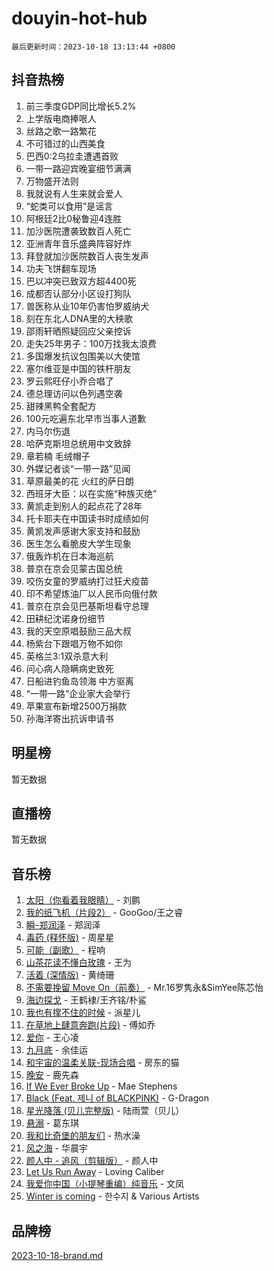 # douyin-hot-hub

`最后更新时间：2023-10-18 13:13:44 +0800`

## 抖音热榜

1. 前三季度GDP同比增长5.2%
1. 上学版电商捧哏人
1. 丝路之歌一路繁花
1. 不可错过的山西美食
1. 巴西0:2乌拉圭遭遇首败
1. 一带一路迎宾晚宴细节满满
1. 万物盛开法则
1. 我就说有人生来就会爱人
1. “蛇类可以食用”是谣言
1. 阿根廷2比0秘鲁迎4连胜
1. 加沙医院遭袭致数百人死亡
1. 亚洲青年音乐盛典阵容好炸
1. 拜登就加沙医院数百人丧生发声
1. 功夫飞饼翻车现场
1. 巴以冲突已致双方超4400死
1. 成都否认部分小区设打狗队
1. 兽医称从业10年仍害怕罗威纳犬
1. 刻在东北人DNA里的大秧歌
1. 邵雨轩晒照疑回应父亲控诉
1. 走失25年男子：100万找我太浪费
1. 多国爆发抗议包围美以大使馆
1. 塞尔维亚是中国的铁杆朋友
1. 罗云熙旺仔小乔合唱了
1. 德总理访问以色列遇空袭
1. 甜辣黑鸭全套配方
1. 100元吃遍东北早市当事人道歉
1. 内马尔伤退
1. 哈萨克斯坦总统用中文致辞
1. 章若楠 毛绒帽子
1. 外媒记者谈“一带一路”见闻
1. 草原最美的花 火红的萨日朗
1. 西班牙大臣：以在实施“种族灭绝”
1. 黄凯走到别人的起点花了28年
1. 托卡耶夫在中国读书时成绩如何
1. 黄凯发声感谢大家支持和鼓励
1. 医生怎么看脆皮大学生现象
1. 俄轰炸机在日本海巡航
1. 普京在京会见蒙古国总统
1. 咬伤女童的罗威纳打过狂犬疫苗
1. 印不希望炼油厂以人民币向俄付款
1. 普京在京会见巴基斯坦看守总理
1. 田耕纪沈诺身份细节
1. 我的天空原唱鼓励三品大叔
1. 杨紫台下跟唱万物不如你
1. 英格兰3:1双杀意大利
1. 问心病人隐瞒病史致死
1. 日船进钓鱼岛领海 中方驱离
1. “一带一路”企业家大会举行
1. 苹果宣布新增2500万捐款
1. 孙海洋寄出抗诉申请书

## 明星榜

暂无数据

## 直播榜

暂无数据

## 音乐榜

1. [太阳（你看着我眼睛）](https://sf6-cdn-tos.douyinstatic.com/obj/tos-cn-ve-2774/ogWbyIQnlBFImVbeDocRdCIYtBHlbJXgfZMvgz) - 刘鹏
1. [我的纸飞机（片段2）](https://sf6-cdn-tos.douyinstatic.com/obj/tos-cn-ve-2774/oM2ZrKcg2CD5AeRB2gkeXOFB1IxAGJdZPazYHf) - GooGoo/王之睿
1. [瞬-郑润泽](https://sf6-cdn-tos.douyinstatic.com/obj/tos-cn-ve-2774/oYXHIohzvbNAzBhHgyksWpRM4bfkDsBdBDAynw) - 郑润泽
1. [毒药 (释怀版)](https://sf3-cdn-tos.douyinstatic.com/obj/tos-cn-ve-2774/oYILMEAzspdZBIzy4frJNB8ZHPHWAhiwowd4Ad) - 周星星
1. [可能（副歌）](https://sf3-cdn-tos.douyinstatic.com/obj/tos-cn-ve-2774/cde1731888894259b333569393c2fb51) - 程响
1. [山茶花读不懂白玫瑰](https://sf3-cdn-tos.douyinstatic.com/obj/tos-cn-ve-2774/osfn8B7DktrRHEPJgPCfDbw7QDQEkwC16BxZg9) - 王为
1. [活着 (深情版)](https://sf3-cdn-tos.douyinstatic.com/obj/tos-cn-ve-2774/oY8r2TelECK2BPZbDCj8xZKBQfPbwQyCt1cggn) - 黄绮珊
1. [不需要挽留 Move On（前奏）](https://sf3-cdn-tos.douyinstatic.com/obj/tos-cn-ve-2774/ooCBhgCCkF4nExzQL9WZSUbitfA8IsDkgQIYhe) - Mr.16罗隽永&SimYee陈芯怡
1. [海边探戈](https://sf6-cdn-tos.douyinstatic.com/obj/tos-cn-ve-2774/os9gE0VQCGqt6VQkZDyBBYvfSDY0QFe3vVmubn) - 王鹤棣/王齐铭/朴鲨
1. [我也有撑不住的时候](https://sf3-cdn-tos.douyinstatic.com/obj/tos-cn-ve-2774/okmtBE1dkIBhwxeiBJeDgQnQtICZWIJUI2bjQr) - 派星儿
1. [在草地上肆意奔跑(片段)](https://sf3-cdn-tos.douyinstatic.com/obj/tos-cn-ve-2774/8831d494742f45dabdfa8adb8b817259) - 傅如乔
1. [爱你](https://sf3-cdn-tos.douyinstatic.com/obj/tos-cn-ve-2774/oEfyTFYX4gOL9DMKAJebDCAASw8hYVIXz1nYaf) - 王心凌
1. [九月底](https://sf3-cdn-tos.douyinstatic.com/obj/tos-cn-ve-2774/oMfewG4PDTFhF8iz3OGQ7ABH5i6fCgnMaoCbzZ) - 余佳运
1. [和宇宙的温柔关联-现场合唱](https://sf6-cdn-tos.douyinstatic.com/obj/tos-cn-ve-2774/o0hONGDYQBgk0e5bqDeQOonVmncA6tC2nBwZLT) - 房东的猫
1. [晚安](https://sf6-cdn-tos.douyinstatic.com/obj/tos-cn-ve-2774/a724c5e224464218839820f4e4fd632f) - 鹿先森
1. [If We Ever Broke Up](https://sf3-cdn-tos.douyinstatic.com/obj/tos-cn-ve-2774/o8onj5HDk0ImtBmO0URBfeyCDXQJMYkQ1gb8Zy) - Mae Stephens
1. [Black (Feat. 제니 of BLACKPINK)](https://sf6-cdn-tos.douyinstatic.com/obj/tos-cn-ve-2774/2eb92e2debbe4fe0a552bc099aef7f28) - G-Dragon
1. [星光降落 (贝儿完整版)](https://sf6-cdn-tos.douyinstatic.com/obj/tos-cn-ve-2774/okwB9hAwyAtsFFkFBzAX1hOOfQuIoMNs0W2Mwr) - 陆雨萱（贝儿）
1. [悬溺](https://sf6-cdn-tos.douyinstatic.com/obj/tos-cn-ve-2774/f3b6cc53d2e944beb7094a3ff01b4e03) - 葛东琪
1. [我和比奇堡的朋友们](https://sf3-cdn-tos.douyinstatic.com/obj/tos-cn-ve-2774/f0505db981ea4a6d91453a15924a82aa) - 热水澡
1. [风之海](https://sf3-cdn-tos.douyinstatic.com/obj/tos-cn-ve-2774/oInqZ2gFbCQvB6wZNnZlJpBcfDBQ8t1e1XwYAi) - 华晨宇
1. [颜人中 - 追风（剪辑版）](https://sf3-cdn-tos.douyinstatic.com/obj/tos-cn-ve-2774/9107f711ded6416ab3279a81d71597f7) - 颜人中
1. [Let Us Run Away](https://sf3-cdn-tos.douyinstatic.com/obj/tos-cn-ve-2774/a9a280d910044fb0b9f4f74b0b27e854) - Loving Caliber
1. [我爱你中国（小提琴重编）纯音乐](https://sf6-cdn-tos.douyinstatic.com/obj/tos-cn-ve-2774/362de867442c4051acadb0a43fd60af8) - 文凤
1. [Winter is coming](https://sf3-cdn-tos.douyinstatic.com/obj/tos-cn-ve-2774/0a6c12efb2d84f2ba9a243d4e1eebb4e) - 한수지 & Various Artists

## 品牌榜

[2023-10-18-brand.md](2023-10-18-brand.md)
